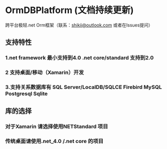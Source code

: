 # OrmDBPlatform (文档持续更新)

跨平台极轻.net Orm框架（联系：shikii@outlook.com 或者在Issues提问）

## 支持特性
### 1.net framework 最小支持到4.0 .net core/standard 支持到2.0 
### 2 支持桌面/移动（Xamarin）开发
### 3.支持关系数据库有 SQL Server/LocalDB/SQLCE Firebird MySQL Postgresql Sqlite

## 库的选择
### 对于Xamarin 请选择使用NETStandard 项目
### 传统桌面请使用.net_4.0 /.net core 的项目
